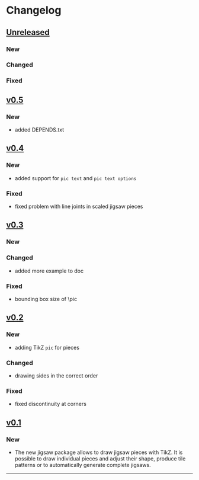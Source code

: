 # Changelog

## [Unreleased]

### New

### Changed

### Fixed


## [v0.5]

### New

- added DEPENDS.txt


## [v0.4]

### New

- added support for `pic text` and `pic text options`

### Fixed

- fixed problem with line joints in scaled jigsaw pieces


## [v0.3]

### New

### Changed

- added more example to doc

### Fixed

- bounding box size of \pic

## [v0.2]

### New

- adding TikZ `pic` for pieces

### Changed

- drawing sides in the correct order

### Fixed

- fixed discontinuity at corners

## [v0.1]

### New

- The new jigsaw package allows to draw jigsaw pieces with TikZ. It is 
possible to draw individual pieces and adjust their shape,
produce tile patterns or to automatically generate complete jigsaws.

------

[Unreleased]: https://github.com/samcarter/jigsaw/compare/v0.5...HEAD
[v0.5]: https://github.com/samcarter/jigsaw/compare/v0.4...v0.5
[v0.4]: https://github.com/samcarter/jigsaw/compare/v0.3...v0.4
[v0.3]: https://github.com/samcarter/jigsaw/compare/v0.2...v0.3
[v0.2]: https://github.com/samcarter/jigsaw/compare/v0.1...v0.2
[v0.1]: https://github.com/samcarter/jigsaw/compare/v0.0...v0.1
